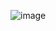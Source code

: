 ![image](https://github.com/ilrexho2011/Project-EULER-Possible-Solutions-Problems-101_to_200/assets/61479363/4e61b1f9-36dc-4788-bd64-2cfe3ffc927e)

